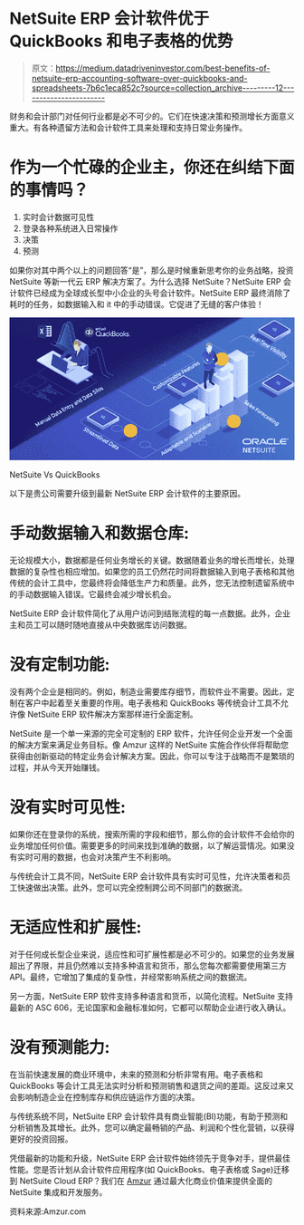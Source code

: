 # NetSuite ERP 会计软件优于 QuickBooks 和电子表格的优势

> 原文：<https://medium.datadriveninvestor.com/best-benefits-of-netsuite-erp-accounting-software-over-quickbooks-and-spreadsheets-7b6c1eca852c?source=collection_archive---------12----------------------->

财务和会计部门对任何行业都是必不可少的。它们在快速决策和预测增长方面意义重大。有各种遗留方法和会计软件工具来处理和支持日常业务操作。

# 作为一个忙碌的企业主，你还在纠结下面的事情吗？

1.  实时会计数据可见性
2.  登录各种系统进入日常操作
3.  决策
4.  预测

如果你对其中两个以上的问题回答“是”，那么是时候重新思考你的业务战略，投资 NetSuite 等新一代云 ERP 解决方案了。为什么选择 NetSuite？NetSuite ERP 会计软件已经成为全球成长型中小企业的头号会计软件。NetSuite ERP 最终消除了耗时的任务，如数据输入和 it 中的手动错误。它促进了无缝的客户体验！

![](img/c2465f436b59171d3b6fc83073502730.png)

NetSuite Vs QuickBooks

以下是贵公司需要升级到最新 NetSuite ERP 会计软件的主要原因。

# 手动数据输入和数据仓库:

无论规模大小，数据都是任何业务增长的关键。数据随着业务的增长而增长，处理数据的复杂性也相应增加。如果您的员工仍然花时间将数据输入到电子表格和其他传统的会计工具中，您最终将会降低生产力和质量。此外，您无法控制遗留系统中的手动数据输入错误。它最终会减少增长机会。

NetSuite ERP 会计软件简化了从用户访问到结账流程的每一点数据。此外，企业主和员工可以随时随地直接从中央数据库访问数据。

# 没有定制功能:

没有两个企业是相同的。例如，制造业需要库存细节，而软件业不需要。因此，定制在客户中起着至关重要的作用。电子表格和 QuickBooks 等传统会计工具不允许像 NetSuite ERP 软件解决方案那样进行全面定制。

NetSuite 是一个单一来源的完全可定制的 ERP 软件，允许任何企业开发一个全面的解决方案来满足业务目标。像 Amzur 这样的 NetSuite 实施合作伙伴将帮助您获得由创新驱动的特定业务会计解决方案。因此，你可以专注于战略而不是繁琐的过程，并从今天开始赚钱。

# 没有实时可见性:

如果你还在登录你的系统，搜索所需的字段和细节，那么你的会计软件不会给你的业务增加任何价值。需要更多的时间来找到准确的数据，以了解运营情况。如果没有实时可用的数据，也会对决策产生不利影响。

与传统会计工具不同，NetSuite ERP 会计软件具有实时可见性，允许决策者和员工快速做出决策。此外，您可以完全控制跨公司不同部门的数据流。

# 无适应性和扩展性:

对于任何成长型企业来说，适应性和可扩展性都是必不可少的。如果您的业务发展超出了界限，并且仍然难以支持多种语言和货币，那么您每次都需要使用第三方 API。最终，它增加了集成的复杂性，并经常影响系统之间的数据流。

另一方面，NetSuite ERP 软件支持多种语言和货币，以简化流程。NetSuite 支持最新的 ASC 606，无论国家和金融标准如何，它都可以帮助企业进行收入确认。

# 没有预测能力:

在当前快速发展的商业环境中，未来的预测和分析非常有用。电子表格和 QuickBooks 等会计工具无法实时分析和预测销售和退货之间的差距。这反过来又会影响制造企业在控制库存和供应链运作方面的决策。

与传统系统不同，NetSuite ERP 会计软件具有商业智能(BI)功能，有助于预测和分析销售及其增长。此外，您可以确定最畅销的产品、利润和个性化营销，以获得更好的投资回报。

凭借最新的功能和升级，NetSuite ERP 会计软件始终领先于竞争对手，提供最佳性能。您是否计划从会计软件应用程序(如 QuickBooks、电子表格或 Sage)迁移到 NetSuite Cloud ERP？我们在 [Amzur](https://amzur.com/contact/) 通过最大化商业价值来提供全面的 NetSuite 集成和开发服务。

资料来源:Amzur.com